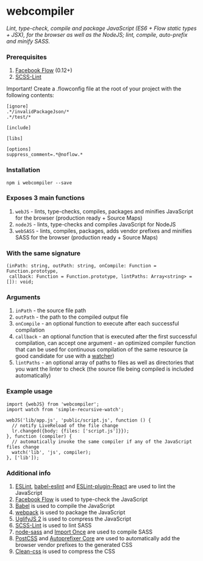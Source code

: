 # webcompiler
*Lint, type-check, compile and package JavaScript (ES6 + Flow static types + JSX), for the browser as well as the
NodeJS; lint, compile, auto-prefix and minify SASS.*

### Prerequisites

1. [Facebook Flow](http://flowtype.org/) (0.12+)
2. [SCSS-Lint](https://github.com/brigade/scss-lint)

Important! Create a .flowconfig file at the root of your project with the following contents:

```
[ignore]
.*/invalidPackageJson/*
.*/test/*

[include]

[libs]

[options]
suppress_comment=.*@noflow.*

```

### Installation

`npm i webcompiler --save`

### Exposes 3 main functions

1. `webJS` - lints, type-checks, compiles, packages and minifies JavaScript for the browser
(production ready + Source Maps)
2. `nodeJS` - lints, type-checks and compiles JavaScript for NodeJS
3. `webSASS` - lints, compiles, packages, adds vendor prefixes and minifies SASS for the browser
(production ready + Source Maps)

### With the same signature

```
(inPath: string, outPath: string, onCompile: Function = Function.prototype,
 callback: Function = Function.prototype, lintPaths: Array<string> = []): void;
```

### Arguments

1. `inPath` - the source file path
2. `outPath` - the path to the compiled output file
3. `onCompile` - an optional function to execute after each successful compilation
4. `callback` - an optional function that is executed after the first successful compilation,
can accept one argument - an optimized compiler function that can be used for continuous compilation of the same
resource (a good candidate for use with a [watcher](https://github.com/thealjey/simple-recursive-watch))
5. `lintPaths` - an optional array of paths to files as well as directories that you want the linter to check
(the source file being compiled is included automatically)

### Example usage

```
import {webJS} from 'webcompiler';
import watch from 'simple-recursive-watch';

webJS('lib/app.js', 'public/script.js', function () {
  // notify LiveReload of the file change
  lr.changed({body: {files: ['script.js']}});
}, function (compiler) {
  // automatically invoke the same compiler if any of the JavaScript files change
  watch('lib', 'js', compiler);
}, ['lib']);
```

### Additional info

1. [ESLint](https://github.com/eslint/eslint), [babel-eslint](https://github.com/babel/babel-eslint) and
[ESLint-plugin-React](https://github.com/yannickcr/eslint-plugin-react) are used to lint the JavaScript
2. [Facebook Flow](http://flowtype.org/) is used to type-check the JavaScript
3. [Babel](https://babeljs.io/) is used to compile the JavaScript
4. [webpack](http://webpack.github.io/) is used to package the JavaScript
5. [UglifyJS 2](https://github.com/mishoo/UglifyJS2) is used to compress the JavaScript
6. [SCSS-Lint](https://github.com/brigade/scss-lint) is used to lint SASS
7. [node-sass](https://github.com/sass/node-sass) and [Import Once](https://github.com/at-import/node-sass-import-once)
are used to compile SASS
8. [PostCSS](https://github.com/postcss/postcss) and [Autoprefixer Core](https://github.com/postcss/autoprefixer-core)
are used to automatically add the browser vendor prefixes to the generated CSS
9. [Clean-css](https://github.com/jakubpawlowicz/clean-css) is used to compress the CSS
